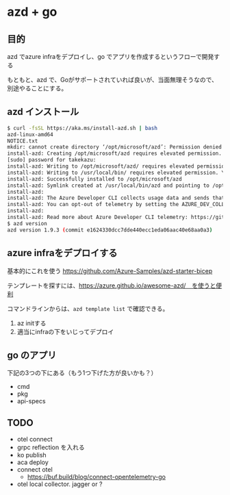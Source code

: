 # azd + go

## 目的

azd でazure infraをデプロイし、go でアプリを作成するというフローで開発する

もともと、azd で、Goがサポートされていれば良いが、当面無理そうなので、別途やることにする。

## azd インストール

```sh
$ curl -fsSL https://aka.ms/install-azd.sh | bash
azd-linux-amd64
NOTICE.txt
mkdir: cannot create directory ‘/opt/microsoft/azd’: Permission denied
install-azd: Creating /opt/microsoft/azd requires elevated permission. You may be prompted to enter credentials.
[sudo] password for takekazu:
install-azd: Writing to /opt/microsoft/azd/ requires elevated permission. You may be prompted to enter credentials.
install-azd: Writing to /usr/local/bin/ requires elevated permission. You may be prompted to enter credentials.
install-azd: Successfully installed to /opt/microsoft/azd
install-azd: Symlink created at /usr/local/bin/azd and pointing to /opt/microsoft/azd/azd-linux-amd64
install-azd:
install-azd: The Azure Developer CLI collects usage data and sends that usage data to Microsoft in order to help us improve your experience.
install-azd: You can opt-out of telemetry by setting the AZURE_DEV_COLLECT_TELEMETRY environment variable to 'no' in the shell you use.
install-azd:
install-azd: Read more about Azure Developer CLI telemetry: https://github.com/Azure/azure-dev#data-collection
$ azd version
azd version 1.9.3 (commit e1624330dcc7dde440ecc1eda06aac40e68aa0a3)
```

## azure infraをデプロイする

基本的にこれを使う
https://github.com/Azure-Samples/azd-starter-bicep


テンプレートを探すには、https://azure.github.io/awesome-azd/　を使うと便利

コマンドラインからは、`azd template list` で確認できる。

1. az initする
2. 適当にinfraの下をいじってデプロイ

## go のアプリ

下記の3つの下にある（もう1つ下げた方が良いかも？）

- cmd
- pkg
- api-specs

## TODO

- otel connect
- grpc reflection を入れる
- ko publish
- aca deploy
- connect otel
  - https://buf.build/blog/connect-opentelemetry-go
- otel local collector. jagger or ?
